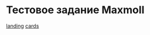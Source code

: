 # Тестовое задание Maxmoll
[landing](https://nirall.github.io/Maxmoll/dist/index.html)
[cards](https://nirall.github.io/Maxmoll/dist/card.html)
